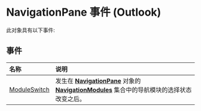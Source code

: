 
# NavigationPane 事件 (Outlook)
此对象具有以下事件:

## 事件



|**名称**|**说明**|
|:-----|:-----|
|[ModuleSwitch](63ecb01e-56e2-cfa8-0481-b81761f6ab5c.md)|发生在  **[NavigationPane](b6538c72-6115-99fc-c926-e0532a747823.md)** 对象的 **[NavigationModules](4b0743d3-0a21-488c-27b2-31ae07129a61.md)** 集合中的导航模块的选择状态改变之后。|
